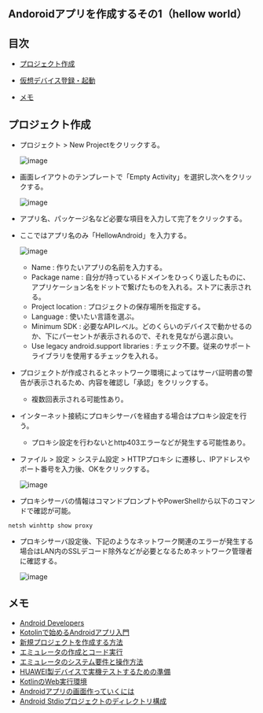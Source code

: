## Andoroidアプリを作成するその1（hellow world）
## 目次
- [プロジェクト作成](#anchor1)
- [仮想デバイス登録・起動](#anchor4)

- [メモ](#anchor99)

<a id="anchor1"></a>
## プロジェクト作成
- プロジェクト > New Projectをクリックする。

  ![image](https://user-images.githubusercontent.com/87625373/209894530-10fdffda-4825-43f0-be0c-f30d546aa58c.png)

- 画面レイアウトのテンプレートで「Empty Activity」を選択し次へをクリックする。

  ![image](https://user-images.githubusercontent.com/87625373/209894608-fe74a814-059a-472a-bfdb-2daa5e33f9b2.png)

- アプリ名、パッケージ名など必要な項目を入力して完了をクリックする。
- ここではアプリ名のみ「HellowAndroid」を入力する。

  ![image](https://user-images.githubusercontent.com/87625373/209895162-e1c68357-5a50-4604-89e5-29612cdf2881.png)

  - Name : 作りたいアプリの名前を入力する。
  - Package name : 自分が持っているドメインをひっくり返したものに、アプリケーション名をドットで繋げたものを入れる。ストアに表示される。
  - Project location : プロジェクトの保存場所を指定する。
  - Language : 使いたい言語を選ぶ。
  - Minimum SDK : 必要なAPIレベル。どのくらいのデバイスで動かせるのか、下にパーセントが表示されるので、それを見ながら選ぶ良い。
  - Use legacy android.support libraries : チェック不要。従来のサポートライブラリを使用するチェックを入れる。
- プロジェクトが作成されるとネットワーク環境によってはサーバ証明書の警告が表示されるため、内容を確認し「承認」をクリックする。
  - 複数回表示される可能性あり。
- インターネット接続にプロキシサーバを経由する場合はプロキシ設定を行う。
  - プロキシ設定を行わないとhttp403エラーなどが発生する可能性あり。
- ファイル > 設定 > システム設定 > HTTPプロキシ に遷移し、IPアドレスやポート番号を入力後、OKをクリックする。

    ![image](https://user-images.githubusercontent.com/87625373/208830056-f54e6b07-59c4-4c8f-8a44-1fc9a1644871.png)

- プロキシサーバの情報はコマンドプロンプトやPowerShellから以下のコマンドで確認が可能。
```
netsh winhttp show proxy
```
- プロキシサーバ設定後、下記のようなネットワーク関連のエラーが発生する場合はLAN内のSSLデコード除外などが必要となるためネットワーク管理者に確認する。

    ![image](https://user-images.githubusercontent.com/87625373/208832806-330b3082-b8b2-4256-9db7-dfaf2e8a880f.png)

<a id="anchor99"></a>
## メモ
- [Android Developers](https://developer.android.com/?hl=ja)
- [Kotolinで始めるAndroidアプリ入門](https://qiita.com/k-ysd/items/4efdecdfd60afe333a3a)
- [新規プロジェクトを作成する方法](https://original-game.com/develop-android-app-2/)
- [エミュレータの作成とコード実行](https://pouhon.net/android-avd/4698/)
- [エミュレータのシステム要件と操作方法](https://developer.android.com/studio/run/emulator?hl=ja#requirements)
- [HUAWEI製デバイスで実機テストするための準備](https://pouhon.net/android-connection/4619/)
- [KotlinのWeb実行環境](https://developer.android.com/training/kotlinplayground?hl=ja)
- [Androidアプリの画面作っていくには](https://qiita.com/cawmate_hitomi/items/35ae7c218090ae8f60b1)
- [Android Stdioプロジェクトのディレクトリ構成](http://gmonsoon.blog96.fc2.com/blog-entry-107.html)

